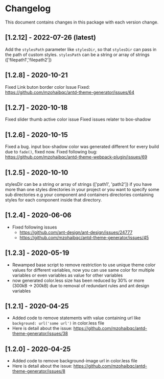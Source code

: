 # Changelog
This document contains changes in this package with each version change.
## [1.2.12] - 2022-07-26 (latest)
Add the `stylesPath` parameter like `stylesDir`, so that `stylesDir` can pass in the path of custom styles. `stylesPath` can be a string or array of strings (['filepath1','filepath2'])

## [1.2.8] - 2020-10-21 
Fixed Link buton border color
Issue Fixed: https://github.com/mzohaibqc/antd-theme-generator/issues/64
## [1.2.7] - 2020-10-18
Fixed slider thumb active color issue
Fixed issues relater to box-shadow
## [1.2.6] - 2020-10-15
Fixed a bug. input box-shadow color was generated different for every build due to `fade()`, fixed now.
Fixed following bug:
https://github.com/mzohaibqc/antd-theme-webpack-plugin/issues/69
## [1.2.5] - 2020-10-10
stylesDir can be a string or array of strings (['path1', 'path2']) if you have more than one styles directories in your project or you want to specify some sub directories e.g your component and containers directories containing styles for each component inside that directory.
## [1.2.4] - 2020-06-06
- Fixed following issues
    - https://github.com/ant-design/ant-design/issues/24777
    - https://github.com/mzohaibqc/antd-theme-generator/issues/45
## [1.2.3] - 2020-05-19
- Rewamped base script to remove restriction to use unique theme color values for different variables, now you can use same color for multiple variables or even 
 variables as value for other variables
- now generated color.less size has been reduced by 30% or more (300kB -> 200kB) due to removal of redundant rules and ant design variables


## [1.2.1] - 2020-04-25
- Added code to remove statements with value containing url like `background: url('some url')`  in color.less file
- Here is detail about the issue: https://github.com/mzohaibqc/antd-theme-generator/issues/38

## [1.2.0] - 2020-04-25
- Added code to remove background-image url in color.less file
- Here is detail about the issue: https://github.com/mzohaibqc/antd-theme-generator/issues/8

